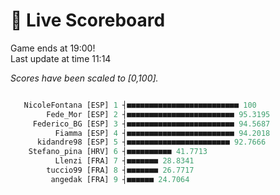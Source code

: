 # 🚩 Live Scoreboard
Game ends at 19:00!      
Last update at time 11:14      

*Scores have been scaled to [0,100].*    
```R

   NicoleFontana [ESP] 1 ┤■■■■■■■■■■■■■■■■■■■■■■■■■ 100   
        Fede_Mor [ESP] 2 ┤■■■■■■■■■■■■■■■■■■■■■■■■ 95.3195  
     Federico_BG [ESP] 3 ┤■■■■■■■■■■■■■■■■■■■■■■■■ 94.5687  
          Fiamma [ESP] 4 ┤■■■■■■■■■■■■■■■■■■■■■■■■ 94.2018  
      kidandre98 [ESP] 5 ┤■■■■■■■■■■■■■■■■■■■■■■■ 92.7666  
    Stefano_pina [HRV] 6 ┤■■■■■■■■■■ 41.7713              
          Llenzi [FRA] 7 ┤■■■■■■■ 28.8341                 
        tuccio99 [FRA] 8 ┤■■■■■■■ 26.7717                 
         angedak [FRA] 9 ┤■■■■■■ 24.7064                  

```
